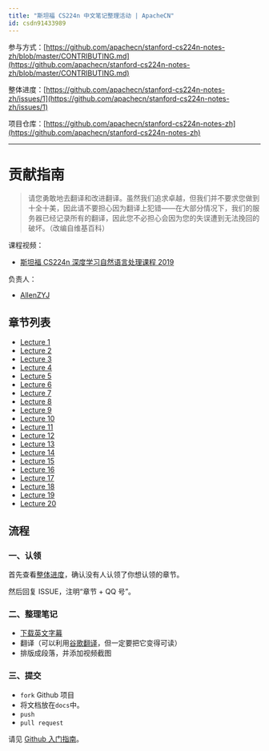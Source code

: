 ```yaml
---
title: "斯坦福 CS224n 中文笔记整理活动 | ApacheCN"
id: csdn91433989
---
```


参与方式：[https://github.com/apachecn/stanford-cs224n-notes-zh/blob/master/CONTRIBUTING.md](https://github.com/apachecn/stanford-cs224n-notes-zh/blob/master/CONTRIBUTING.md)

整体进度：[https://github.com/apachecn/stanford-cs224n-notes-zh/issues/1](https://github.com/apachecn/stanford-cs224n-notes-zh/issues/1)

项目仓库：[https://github.com/apachecn/stanford-cs224n-notes-zh](https://github.com/apachecn/stanford-cs224n-notes-zh)

* * *

# 贡献指南

> 请您勇敢地去翻译和改进翻译。虽然我们追求卓越，但我们并不要求您做到十全十美，因此请不要担心因为翻译上犯错——在大部分情况下，我们的服务器已经记录所有的翻译，因此您不必担心会因为您的失误遭到无法挽回的破坏。（改编自维基百科）

课程视频：

*   [斯坦福 CS224n 深度学习自然语言处理课程 2019](https://www.bilibili.com/video/av46216519)

负责人：

*   [AllenZYJ](https://github.com/AllenZYJ)

## 章节列表

*   [Lecture 1](https://www.bilibili.com/video/av46216519/?p=1)
*   [Lecture 2](https://www.bilibili.com/video/av46216519/?p=2)
*   [Lecture 3](https://www.bilibili.com/video/av46216519/?p=3)
*   [Lecture 4](https://www.bilibili.com/video/av46216519/?p=4)
*   [Lecture 5](https://www.bilibili.com/video/av46216519/?p=5)
*   [Lecture 6](https://www.bilibili.com/video/av46216519/?p=6)
*   [Lecture 7](https://www.bilibili.com/video/av46216519/?p=7)
*   [Lecture 8](https://www.bilibili.com/video/av46216519/?p=8)
*   [Lecture 9](https://www.bilibili.com/video/av46216519/?p=9)
*   [Lecture 10](https://www.bilibili.com/video/av46216519/?p=10)
*   [Lecture 11](https://www.bilibili.com/video/av46216519/?p=11)
*   [Lecture 12](https://www.bilibili.com/video/av46216519/?p=12)
*   [Lecture 13](https://www.bilibili.com/video/av46216519/?p=13)
*   [Lecture 14](https://www.bilibili.com/video/av46216519/?p=14)
*   [Lecture 15](https://www.bilibili.com/video/av46216519/?p=15)
*   [Lecture 16](https://www.bilibili.com/video/av46216519/?p=16)
*   [Lecture 17](https://www.bilibili.com/video/av46216519/?p=17)
*   [Lecture 18](https://www.bilibili.com/video/av46216519/?p=18)
*   [Lecture 19](https://www.bilibili.com/video/av46216519/?p=19)
*   [Lecture 20](https://www.bilibili.com/video/av46216519/?p=20)

## 流程

### 一、认领

首先查看[整体进度](https://github.com/apachecn/stanford-cs224n-notes-zh/issues/1)，确认没有人认领了你想认领的章节。

然后回复 ISSUE，注明“章节 + QQ 号”。

### 二、整理笔记

*   [下载英文字幕](https://www.bilibili.com/video/av46216519)
*   翻译（可以利用[谷歌翻译](https://translate.google.cn)，但一定要把它变得可读）
*   排版成段落，并添加视频截图

### 三、提交

*   `fork` Github 项目
*   将文档放在`docs`中。
*   `push`
*   `pull request`

请见 [Github 入门指南](https://github.com/apachecn/kaggle/blob/master/docs/GitHub)。
